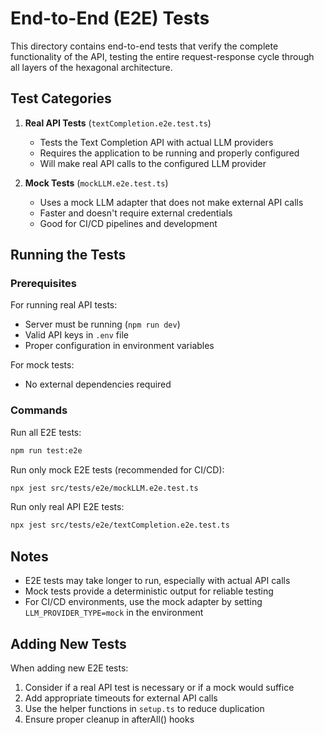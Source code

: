# End-to-End (E2E) Tests

This directory contains end-to-end tests that verify the complete functionality of the API, testing the entire request-response cycle through all layers of the hexagonal architecture.

## Test Categories

1. **Real API Tests** (`textCompletion.e2e.test.ts`)
   - Tests the Text Completion API with actual LLM providers
   - Requires the application to be running and properly configured
   - Will make real API calls to the configured LLM provider

2. **Mock Tests** (`mockLLM.e2e.test.ts`)
   - Uses a mock LLM adapter that does not make external API calls
   - Faster and doesn't require external credentials
   - Good for CI/CD pipelines and development

## Running the Tests

### Prerequisites

For running real API tests:
- Server must be running (`npm run dev`)
- Valid API keys in `.env` file
- Proper configuration in environment variables

For mock tests:
- No external dependencies required

### Commands

Run all E2E tests:
```bash
npm run test:e2e
```

Run only mock E2E tests (recommended for CI/CD):
```bash
npx jest src/tests/e2e/mockLLM.e2e.test.ts
```

Run only real API E2E tests:
```bash
npx jest src/tests/e2e/textCompletion.e2e.test.ts
```

## Notes

- E2E tests may take longer to run, especially with actual API calls
- Mock tests provide a deterministic output for reliable testing
- For CI/CD environments, use the mock adapter by setting `LLM_PROVIDER_TYPE=mock` in the environment

## Adding New Tests

When adding new E2E tests:

1. Consider if a real API test is necessary or if a mock would suffice
2. Add appropriate timeouts for external API calls
3. Use the helper functions in `setup.ts` to reduce duplication
4. Ensure proper cleanup in afterAll() hooks 